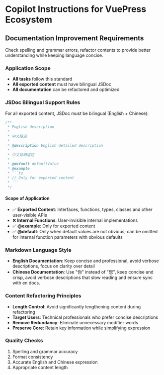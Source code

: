 # Copilot Instructions for VuePress Ecosystem

## Documentation Improvement Requirements

Check spelling and grammar errors, refactor contents to provide better understanding while keeping language concise.

### Application Scope

- **All tasks** follow this standard
- **All exported content** must have bilingual JSDoc
- **All documentation** can be refactored and optimized

### JSDoc Bilingual Support Rules

For all exported content, JSDoc must be bilingual (English + Chinese):

````typescript
/**
 * English description
 *
 * 中文描述
 *
 * @description English detailed description
 *
 * 中文详细描述
 *
 * @default defaultValue
 * @example
 * ```ts
 * // Only for exported content
 * ```
 */
````

#### Scope of Application

- ✅ **Exported Content**: Interfaces, functions, types, classes and other user-visible APIs
- ❌ **Internal Functions**: User-invisible internal implementations
- ✅ **@example**: Only for exported content
- ✅ **@default**: Only when default values are not obvious; can be omitted for internal function parameters with obvious defaults

### Markdown Language Style

- **English Documentation**: Keep concise and professional, avoid verbose descriptions, focus on clarity over detail
- **Chinese Documentation**: Use "你" instead of "您", keep concise and crisp, avoid verbose descriptions that slow reading and ensure sync with en docs.

### Content Refactoring Principles

- **Length Control**: Avoid significantly lengthening content during refactoring
- **Target Users**: Technical professionals who prefer concise descriptions
- **Remove Redundancy**: Eliminate unnecessary modifier words
- **Preserve Core**: Retain key information while simplifying expression

### Quality Checks

1. Spelling and grammar accuracy
2. Format consistency
3. Accurate English and Chinese expression
4. Appropriate content length
